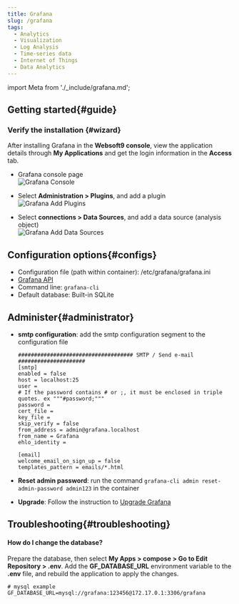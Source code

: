 ```yaml
---
title: Grafana
slug: /grafana
tags:
  - Analytics
  - Visualization
  - Log Analysis
  - Time-series data
  - Internet of Things
  - Data Analytics
---
```


import Meta from './_include/grafana.md';

<Meta name="meta" />

## Getting started{#guide}

### Verify the installation {#wizard}

After installing Grafana in the **Websoft9 console**, view the application details through **My Applications** and get the login information in the **Access** tab.  

- Grafana console page  
   ![Grafana Console](./assets/grafana-dashboard-websoft9.png)

- Select **Administration > Plugins**, and add a plugin    
   ![Grafana Add Plugins](./assets/grafana-plugins-websoft9.png)

- Select **connections > Data Sources**, and add a data source (analysis object)    
   ![Grafana Add Data Sources](./assets/grafana-datasource-websoft9.png)

## Configuration options{#configs}

- Configuration file (path within container): /etc/grafana/grafana.ini
- [Grafana API](https://grafana.com/docs/grafana/latest/http_api)
- Command line: `grafana-cli`
- Default database: Built-in SQLite

## Administer{#administrator}

- **smtp configuration**: add the smtp configuration segment to the configuration file

   ```
   #################################### SMTP / Send e-mail #####################
   [smtp]
   enabled = false
   host = localhost:25
   user =
   # If the password contains # or ;, it must be enclosed in triple quotes. ex """#password;"""
   password =
   cert_file =
   key_file =
   skip_verify = false
   from_address = admin@grafana.localhost
   from_name = Grafana
   ehlo_identity =

   [email]
   welcome_email_on_sign_up = false
   templates_pattern = emails/*.html
   ```

- **Reset admin password**: run the command `grafana-cli admin reset-admin-password admin123` in the container

- **Upgrade**: Follow the instruction to [Upgrade Grafana](https://grafana.com/docs/installation/upgrading/)


## Troubleshooting{#troubleshooting}

#### How do I change the database?

Prepare the database, then select **My Apps > compose > Go to Edit Repository > .env**. Add the **GF_DATABASE_URL** environment variable to the  **.env** file, and rebuild the application to apply the changes.
```
# mysql example
GF_DATABASE_URL=mysql://grafana:123456@172.17.0.1:3306/grafana
```

